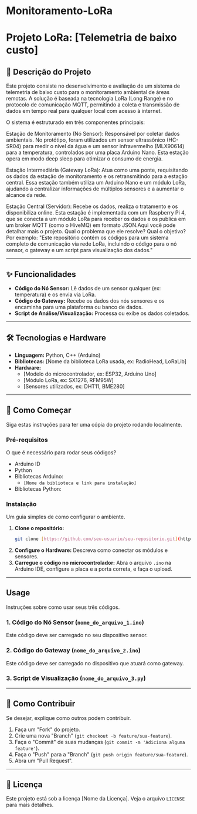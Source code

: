 # Monitoramento-LoRa

# Projeto LoRa: [Telemetria de baixo custo]

## 📜 Descrição do Projeto

Este projeto consiste no desenvolvimento e avaliação de um sistema de telemetria de baixo custo para o monitoramento ambiental de áreas remotas. A solução é baseada na tecnologia LoRa (Long Range) e no protocolo de comunicação MQTT, permitindo a coleta e transmissão de dados em tempo real para qualquer local com acesso à internet.


O sistema é estruturado em três componentes principais:

Estação de Monitoramento (Nó Sensor): Responsável por coletar dados ambientais. No protótipo, foram utilizados um sensor ultrassônico (HC-SR04) para medir o nível da água e um sensor infravermelho (MLX90614) para a temperatura, controlados por uma placa Arduino Nano. Esta estação opera em modo deep sleep para otimizar o consumo de energia.

Estação Intermediária (Gateway LoRa): Atua como uma ponte, requisitando os dados da estação de monitoramento e os retransmitindo para a estação central. Essa estação também utiliza um Arduino Nano e um módulo LoRa, ajudando a centralizar informações de múltiplos sensores e a aumentar o alcance da rede.

Estação Central (Servidor): Recebe os dados, realiza o tratamento e os disponibiliza online. Esta estação é implementada com um Raspberry Pi 4, que se conecta a um módulo LoRa para receber os dados e os publica em um broker MQTT (como o HiveMQ) em formato JSON.Aqui você pode detalhar mais o projeto. Qual o problema que ele resolve? Qual o objetivo? Por exemplo: "Este repositório contém os códigos para um sistema completo de comunicação via rede LoRa, incluindo o código para o nó sensor, o gateway e um script para visualização dos dados."

---

## ✨ Funcionalidades

* **Código do Nó Sensor:** Lê dados de um sensor qualquer (ex: temperatura) e os envia via LoRa.
* **Código do Gateway:** Recebe os dados dos nós sensores e os encaminha para uma plataforma ou banco de dados.
* **Script de Análise/Visualização:** Processa ou exibe os dados coletados.

---

## 🛠️ Tecnologias e Hardware

* **Linguagem:** Python, C++ (Arduino)
* **Bibliotecas:** [Nome da biblioteca LoRa usada, ex: RadioHead, LoRaLib]
* **Hardware:**
    * [Modelo do microcontrolador, ex: ESP32, Arduino Uno]
    * [Módulo LoRa, ex: SX1276, RFM95W]
    * [Sensores utilizados, ex: DHT11, BME280]

---

## 🚀 Como Começar

Siga estas instruções para ter uma cópia do projeto rodando localmente.

### Pré-requisitos

O que é necessário para rodar seus códigos?

* Arduino ID
* Python
* Bibliotecas Arduino:
    * `[Nome da biblioteca e link para instalação]`
* Bibliotecas Python:

### Instalação

Um guia simples de como configurar o ambiente.

1.  **Clone o repositório:**
    ```sh
    git clone [https://github.com/seu-usuario/seu-repositorio.git](https://github.com/seu-usuario/seu-repositorio.git)
    ```
2.  **Configure o Hardware:** Descreva como conectar os módulos e sensores.
3.  **Carregue o código no microcontrolador:** Abra o arquivo `.ino` na Arduino IDE, configure a placa e a porta correta, e faça o upload.

---

## Usage

Instruções sobre como usar seus três códigos.

### 1. Código do Nó Sensor (`nome_do_arquivo_1.ino`)

Este código deve ser carregado no seu dispositivo sensor.

### 2. Código do Gateway (`nome_do_arquivo_2.ino`)

Este código deve ser carregado no dispositivo que atuará como gateway.

### 3. Script de Visualização (`nome_do_arquivo_3.py`)

---

## 🤝 Como Contribuir

Se desejar, explique como outros podem contribuir.

1.  Faça um "Fork" do projeto.
2.  Crie uma nova "Branch" (`git checkout -b feature/sua-feature`).
3.  Faça o "Commit" de suas mudanças (`git commit -m 'Adiciona alguma feature'`).
4.  Faça o "Push" para a "Branch" (`git push origin feature/sua-feature`).
5.  Abra um "Pull Request".

---

## 📄 Licença

Este projeto está sob a licença [Nome da Licença]. Veja o arquivo `LICENSE` para mais detalhes.
